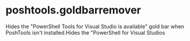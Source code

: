 # poshtools.goldbarremover
Hides the "PowerShell Tools for Visual Studio is available" gold bar when PoshTools isn't installed.Hides the "PowerShell for Visual Studios

